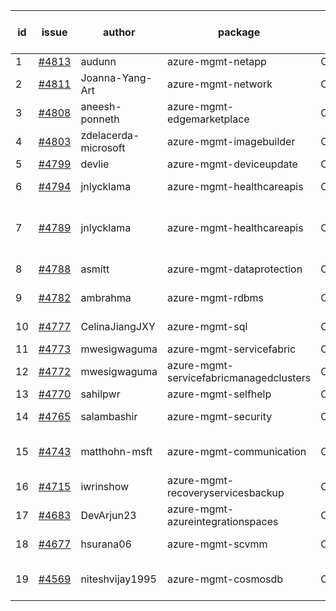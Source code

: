 | id | issue | author | package | assignee | bot advice | created date of issue | target release date | date from target |
| ------ | ------ | ------ | ------ | ------ | ------ | ------ | ------ | :-----: |
| 1 | [#4813](https://github.com/Azure/sdk-release-request/issues/4813) | audunn | azure-mgmt-netapp | ChenxiJiang333 |  | 12-04 | 12-22 |  |
| 2 | [#4811](https://github.com/Azure/sdk-release-request/issues/4811) | Joanna-Yang-Art | azure-mgmt-network | ChenxiJiang333 | new issue. MultiAPI | 12-04 | 12-22 |  |
| 3 | [#4808](https://github.com/Azure/sdk-release-request/issues/4808) | aneesh-ponneth | azure-mgmt-edgemarketplace | ChenxiJiang333 | FirstBeta | 11-29 | 12-22 |  |
| 4 | [#4803](https://github.com/Azure/sdk-release-request/issues/4803) | zdelacerda-microsoft | azure-mgmt-imagebuilder | ChenxiJiang333 |  | 11-29 | 12-22 |  |
| 5 | [#4799](https://github.com/Azure/sdk-release-request/issues/4799) | devlie | azure-mgmt-deviceupdate | ChenxiJiang333 |  | 11-29 | 12-22 |  |
| 6 | [#4794](https://github.com/Azure/sdk-release-request/issues/4794) | jnlycklama | azure-mgmt-healthcareapis | ChenxiJiang333 | duplicated issue  <br> | 11-28 | 12-22 |  |
| 7 | [#4789](https://github.com/Azure/sdk-release-request/issues/4789) | jnlycklama | azure-mgmt-healthcareapis | ChenxiJiang333 | duplicated issue  <br> new comment. | 11-28 | 12-22 |  |
| 8 | [#4788](https://github.com/Azure/sdk-release-request/issues/4788) | asmitt | azure-mgmt-dataprotection | ChenxiJiang333 | new comment. | 11-28 | 12-22 |  |
| 9 | [#4782](https://github.com/Azure/sdk-release-request/issues/4782) | ambrahma | azure-mgmt-rdbms | ChenxiJiang333 | MultiAPI HoldOn | 11-27 | 12-22 |  |
| 10 | [#4777](https://github.com/Azure/sdk-release-request/issues/4777) | CelinaJiangJXY | azure-mgmt-sql | ChenxiJiang333 | OnTime ForCLI | 11-22 | 12-22 |  |
| 11 | [#4773](https://github.com/Azure/sdk-release-request/issues/4773) | mwesigwaguma | azure-mgmt-servicefabric | ChenxiJiang333 |  | 11-21 | 12-22 |  |
| 12 | [#4772](https://github.com/Azure/sdk-release-request/issues/4772) | mwesigwaguma | azure-mgmt-servicefabricmanagedclusters | ChenxiJiang333 | new comment. | 11-21 | 12-22 |  |
| 13 | [#4770](https://github.com/Azure/sdk-release-request/issues/4770) | sahilpwr | azure-mgmt-selfhelp | ChenxiJiang333 |  | 11-16 | 12-22 |  |
| 14 | [#4765](https://github.com/Azure/sdk-release-request/issues/4765) | salambashir | azure-mgmt-security | ChenxiJiang333 | MultiAPI HoldOn | 11-13 | 12-22 |  |
| 15 | [#4743](https://github.com/Azure/sdk-release-request/issues/4743) | matthohn-msft | azure-mgmt-communication | ChenxiJiang333 | new comment. HoldOn | 11-09 | 11-24 |  |
| 16 | [#4715](https://github.com/Azure/sdk-release-request/issues/4715) | iwrinshow | azure-mgmt-recoveryservicesbackup | ChenxiJiang333 | HoldOn | 11-06 | 11-24 |  |
| 17 | [#4683](https://github.com/Azure/sdk-release-request/issues/4683) | DevArjun23 | azure-mgmt-azureintegrationspaces | ChenxiJiang333 | FirstBeta HoldOn | 10-24 | 11-24 |  |
| 18 | [#4677](https://github.com/Azure/sdk-release-request/issues/4677) | hsurana06 | azure-mgmt-scvmm | ChenxiJiang333 | FirstGA HoldOn | 10-23 | 11-24 |  |
| 19 | [#4569](https://github.com/Azure/sdk-release-request/issues/4569) | niteshvijay1995 | azure-mgmt-cosmosdb | ChenxiJiang333 | Attention to inconsistent tag | 09-26 | 10-27 |  |
